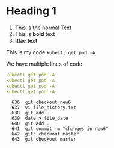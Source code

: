 # Heading 1

1. This is the normal Text
2. This is **bold** text
3. __itlac text__

This is my code
`kubectl get pod -A`


We have multiple lines of code

```yaml
kubectl get pod -A
kubectl get pod -A
kubectl get pod -A
kubectl get pod -A

```

```shell
  636  git checkout new6
  637  vi file_history.txt
  638  git add .
  639  date > file_date
  640  git add .
  641  git commit -m "changes in new6"
  642  gitc checkout master
  643  git checkout master
```
